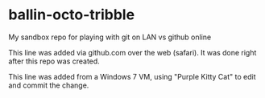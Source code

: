 # ballin-octo-tribble
My sandbox repo for playing with git on LAN vs github online

This line was added via github.com over the web (safari). It was done right after this repo was created.

This line was added from a Windows 7 VM, using "Purple Kitty Cat" to edit and commit the change.


